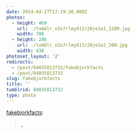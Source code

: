 ```yaml
---
date: 2014-04-27T17:19:38.000Z
photos:
  - height: 469
    url: ./tumblr_n3s7rlmyX11r28je1o1_1280.jpg
    width: 700
  - height: 286
    url: ./tumblr_n3s7rlmyX11r28je1o2_500.jpg
    width: 430
photoset_layout: '2'
redirects:
  - /post/84035013732/fakebjorkfacts
  - /post/84035013732
slug: fakebjorkfacts
title: ''
tumblrid: 84035013732
type: photo
---
```

<p><a href="http://fakebjorkfacts.tumblr.com/post/82249558613" class="tumblr_blog">fakebjorkfacts</a>:</p>

<blockquote><p><a class="tumblr_blog" href="http://shaquandabonquiqui.tumblr.com/post/82224010645/so-ive-been-watching-a-program-about-monkeys"> </a></p></blockquote>
